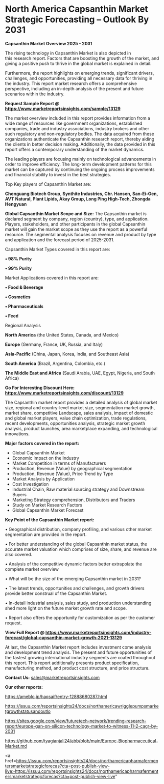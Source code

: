  # North America Capsanthin Market Strategic Forecasting – Outlook By 2031

<Strong> Capsanthin Market Overview 2025 - 2031</strong>

The rising technology in Capsanthin Market is also depicted in this research report. Factors that are boosting the growth of the market, and giving a positive push to thrive in the global market is explained in detail.

Furthermore, the report highlights on emerging trends, significant drivers, challenges, and opportunities, providing all necessary data for thriving in the industry. This report market research offers a comprehensive perspective, including an in-depth analysis of the present and future scenarios within the industry.

<strong>Request Sample Report @ <a href=https://www.marketreportsinsights.com/sample/13129>https://www.marketreportsinsights.com/sample/13129</a></strong>

The market overview included in this report provides information from a wide range of resources like government organizations, established companies, trade and industry associations, industry brokers and other such regulatory and non-regulatory bodies. The data acquired from these organizations authenticate the Capsanthin research report, thereby aiding the clients in better decision making. Additionally, the data provided in this report offers a contemporary understanding of the market dynamics.

The leading players are focusing mainly on technological advancements in order to improve efficiency. The long-term development patterns for this market can be captured by continuing the ongoing process improvements and financial stability to invest in the best strategies.

Top Key players of Capsanthin Market are:

<strong>Chenguang Biotech Group, Synthite Industries, Chr. Hansen, San-Ei-Gen, AVT Natural, Plant Lipids, Akay Group, Long Ping High-Tech, Zhongda Hengyuan</strong>

<strong><b>Global Capsanthin Market Scope and Size:</b></strong>
The Capsanthin market is declared segment by company, region (country), type, and application. Players, stakeholders, and other participants in the global Capsanthin market will gain the market scope as they use the report as a powerful resource. The segmental analysis focuses on revenue and product by type and application and the forecast period of 2025-2031.

Capsanthin Market Types covered in this report are:

<strong>• 98% Purity

• 99% Purity</strong>

Market Applications covered in this report are:

<strong>• Food & Beverage

• Cosmetics

• Pharmaceuticals

• Feed</strong> 

Regional Analysis

<strong>North America</strong> (the United States, Canada, and Mexico)

<strong>Europe</strong> (Germany, France, UK, Russia, and Italy)

<strong>Asia-Pacific</strong> (China, Japan, Korea, India, and Southeast Asia)

<strong>South America</strong> (Brazil, Argentina, Colombia, etc.)

<strong>The Middle East and Africa</strong> (Saudi Arabia, UAE, Egypt, Nigeria, and South Africa)

<strong>Go For Interesting Discount Here: <a href=https://www.marketreportsinsights.com/discount/13129>https://www.marketreportsinsights.com/discount/13129</a></strong>

The Capsanthin market report provides a detailed analysis of global market size, regional and country-level market size, segmentation market growth, market share, competitive Landscape, sales analysis, impact of domestic and global market players, value chain optimization, trade regulations, recent developments, opportunities analysis, strategic market growth analysis, product launches, area marketplace expanding, and technological innovations.

<strong><b>Major factors covered in the report:</b></strong>
<ul>
  <li>Global Capsanthin Market </li>
  <li>Economic Impact on the Industry</li>
  <li>Market Competition in terms of Manufacturers</li>
  <li>Production, Revenue (Value) by geographical segmentation</li>
  <li>Production, Revenue (Value), Price Trend by Type</li>
  <li>Market Analysis by Application</li>
  <li>Cost Investigation</li>
  <li>Industrial Chain, Raw material sourcing strategy and Downstream Buyers</li>
  <li>Marketing Strategy comprehension, Distributors and Traders</li>
  <li>Study on Market Research Factors</li>
  <li>Global Capsanthin Market Forecast</li>
</ul>

<strong><b>Key Point of the Capsanthin Market report:</b></strong>

• Geographical distribution, company profiling, and various other market segmentation are provided in the report.

• For better understanding of the global Capsanthin market status, the accurate market valuation which comprises of size, share, and revenue are also covered.

• Analysis of the competitive dynamic factors better extrapolate the complete market overview

• What will be the size of the emerging Capsanthin market in 2031?

• The latest trends, opportunities and challenges, and growth drivers provide better construal of the Capsanthin Market.

• In-detail industrial analysis, sales study, and production understanding shed more light on the future market growth rate and scope.

• Report also offers the opportunity for customization as per the customer request.

<strong><b>View Full Report @ <a href=https://www.marketreportsinsights.com/industry-forecast/global-capsanthin-market-growth-2021-13129>https://www.marketreportsinsights.com/industry-forecast/global-capsanthin-market-growth-2021-13129</a></b></strong>


At last, the Capsanthin Market report includes investment come analysis and development trend analysis. The present and future opportunities of the fastest growing international industry segments are coated throughout this report. This report additionally presents product specification, manufacturing method, and product cost structure, and price structure.

<strong>Contact Us:</strong>
sales@marketreportsinsights.com

<strong>Our other reports:</strong>

<a href=https://ameblo.jp/haqsaif/entry-12888680287.html>https://ameblo.jp/haqsaif/entry-12888680287.html</a>

<a href=https://issuu.com/reportsinsights24/docs/northamericawrigglepumpsmarketgrowthstatusandoutlo>https://issuu.com/reportsinsights24/docs/northamericawrigglepumpsmarketgrowthstatusandoutlo</a>

<a href=https://sites.google.com/view/futuretech-network/trending-research-report/europe-gan-on-silicon-technology-market-to-witness-11-2-cagr-by-2031>https://sites.google.com/view/futuretech-network/trending-research-report/europe-gan-on-silicon-technology-market-to-witness-11-2-cagr-by-2031</a>

<a href=https://github.com/tyagianjali24/abb/blob/main/Europe-Biopharmaceutical-Market.md>https://github.com/tyagianjali24/abb/blob/main/Europe-Biopharmaceutical-Market.md</a>

<a href=https://issuu.com/reportsinsights24/docs/northamericapharmafermentersmarketstrategicforecas?cta=post-publish-view-live>https://issuu.com/reportsinsights24/docs/northamericapharmafermentersmarketstrategicforecas?cta=post-publish-view-live</a>"
